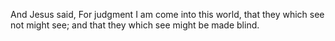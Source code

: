 And Jesus said, For judgment I am come into this world, that they which see not might see; and that they which see might be made blind.
